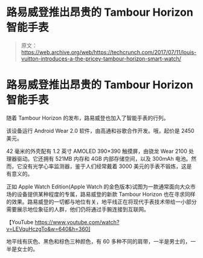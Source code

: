 # 路易威登推出昂贵的 Tambour Horizon 智能手表 

> 原文：<https://web.archive.org/web/https://techcrunch.com/2017/07/11/louis-vuitton-introduces-a-the-pricey-tambour-horizon-smart-watch/>

# 路易威登推出昂贵的 Tambour Horizon 智能手表

随着 Tambour Horizon 的发布，路易威登也加入了智能手表的行列。

该设备运行 Android Wear 2.0 软件，由高通和谷歌合作开发。哦，起价是 2450 美元。

42 毫米的外壳配有 1.2 英寸 AMOLED 390×390 触摸屏，由骁龙 Wear 2100 处理器驱动。它还拥有 521MB 内存和 4GB 内部存储空间，以及 300mAh 电池。然而，它没有光学心率监测器，鉴于人们经常戴着 3000 美元的手表不锻炼，这是有意义的。

正如 Apple Watch Edition(Apple Watch 的金色版本)试图为一款通常面向大众市场的设备提供某种程度的专属，路易威登的新款 Tambour Horizon 也在寻求同样的效果。路易威登的一切都与地位有关，地平线正在将现代手表技术带给一小部分需要展示地位象征的人群，他们仍将通过手腕连接到互联网。

【YouTube https://www.youtube.com/watch?v=LEVquHczgTo&w=640&h=360]

地平线有灰色、黑色和棕色三种颜色，有 60 多种不同的肩带，一半是男士的，一半是女士的。